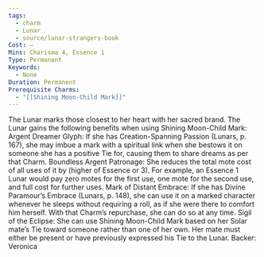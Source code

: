 ```yaml
---
tags:
  - charm
  - Lunar
  - source/lunar-strangers-book
Cost: —
Mins: Charisma 4, Essence 1
Type: Permanent
Keywords:
  - None
Duration: Permanent
Prerequisite Charms:
  - "[[Shining Moon-Child Mark]]"
---
```

The Lunar marks those closest to her heart with her sacred brand.
The Lunar gains the following benefits when using Shining Moon-Child Mark: Argent Dreamer Glyph: If she has Creation-Spanning Passion (Lunars, p. 167), she may imbue a mark with a spiritual link when she bestows it on someone she has a positive Tie for, causing them to share dreams as per that Charm.
Boundless Argent Patronage: She reduces the total mote cost of all uses of it by (higher of Essence or 3). For example, an Essence 1 Lunar would pay zero motes for the first use, one mote for the second use, and full cost for further uses.
Mark of Distant Embrace: If she has Divine Paramour’s Embrace (Lunars, p. 148), she can use it on a marked character whenever he sleeps without requiring a roll, as if she were there to comfort him herself. With that Charm’s repurchase, she can do so at any time.
Sigil of the Eclipse: She can use Shining Moon-Child Mark based on her Solar mate’s Tie toward someone rather than one of her own. Her mate must either be present or have previously expressed his Tie to the Lunar.
Backer: Veronica